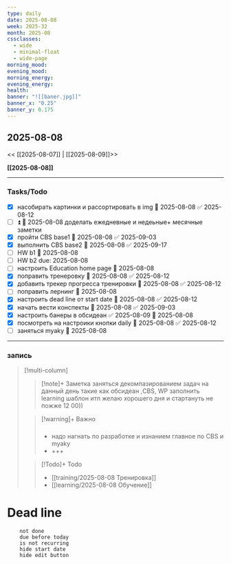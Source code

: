 ```yaml
---
type: daily
date: 2025-08-08
week: 2025-32
month: 2025-08
cssclasses:
  - wide
  - minimal-float
  - wide-page
morning_mood: 
evening_mood: 
morning_energy: 
evening_energy: 
health: 
banner: "![[baner.jpg]]"
banner_x: "0.25"
banner_y: 0.175
---
```

## 2025-08-08

<< [[2025-08-07]] | [[2025-08-09]]>>

**[[2025-08-08]]**





---
### Tasks/Todo
- [x] насобирать картинки и рассортировать в img  📅 2025-08-08 ✅ 2025-08-12
- [ ] ⏫ 📅 2025-08-08 доделать ежедневные и недеьные+ месячные заметки
- [x] пройти CBS base1 📅 2025-08-08 ✅ 2025-09-03
- [x] выполнить СBS base2 📅 2025-08-08 ✅ 2025-09-17
- [ ] HW b1 📅 2025-08-08 
- [ ] HW b2 due: 2025-08-08
- [ ] настроить Education home page 📅 2025-08-08 
- [x] поправить тренеровку 📅 2025-08-08 ✅ 2025-08-12
- [x] добавить трекер прогресса тренировки 📅 2025-08-08 ✅ 2025-08-12
- [ ] поправить лернинг 📅 2025-08-08 
- [x] настроить dead line от start date 📅 2025-08-08 ✅ 2025-08-12
- [x] начать вести конспекты 📅 2025-08-08 ✅ 2025-09-03
- [x] настроить банеры  в обсидеан ✅ 2025-08-09 📅 2025-08-08 
- [x] посмотреть на настроики кнопки daily 📅 2025-08-08 ✅ 2025-08-12
- [ ]  заняться myaky 📅 2025-08-08 

---


### запись

> [!multi-column]
> > [!note]+ Заметка
> > заняться декомпазированием задач на данный день
> > такие как обсидеан ,CBS, WP
> > заполнить  learning шаблон итп
> > желаю хорошего дня и стартануть не пожже 12 00))
>
> > [!warning]+ Важно
> > ### 
> > -   надо нагнать по разработке и изнанием главное по CBS и myaky
> > -   +++
>
> > [!Todo]+ Todo
> > - [[training/2025-08-08  Тренировка]]
> > - [[learning/2025-08-08 Обучение]]


# Dead line

```tasks
	not done
	due before today
	is not recurring
	hide start date
	hide edit button
```